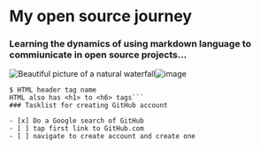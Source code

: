 # My open source journey
### Learning the dynamics of using markdown language to commiunicate in open source projects...
![Beautiful picture of a natural waterfall](content://com.android.chrome.FileProvider/images/screenshot/17023351859071949015932.jpg)![image](https://github.com/tataw-cl/skills-communicate-using-markdown/assets/127490325/6b868bb1-34e0-445e-bfaa-4090ecb4168e)

```
$ HTML header tag name
HTML also has <h1> to <h6> tags```
### Tasklist for creating GitHub account

- [x] Do a Google search of GitHub 
- [ ] tap first link to GitHub.com
- [ ] navigate to create account and create one
